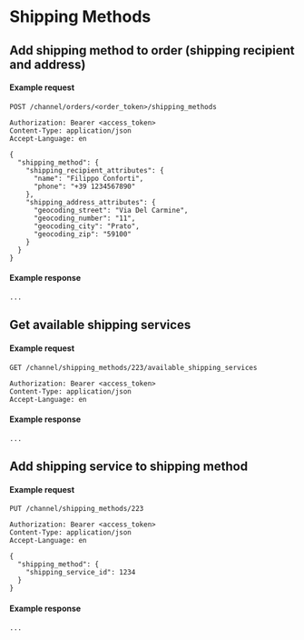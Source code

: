 # Shipping Methods

## Add shipping method to order (shipping recipient and address)

#### Example request

```http
POST /channel/orders/<order_token>/shipping_methods

Authorization: Bearer <access_token>
Content-Type: application/json
Accept-Language: en

{
  "shipping_method": {
    "shipping_recipient_attributes": {
      "name": "Filippo Conforti",
      "phone": "+39 1234567890"
    },
    "shipping_address_attributes": {
      "geocoding_street": "Via Del Carmine",
      "geocoding_number": "11",
      "geocoding_city": "Prato",
      "geocoding_zip": "59100"
    }
  } 
}
```

#### Example response
```http
...
```

## Get available shipping services

#### Example request

```http
GET /channel/shipping_methods/223/available_shipping_services

Authorization: Bearer <access_token>
Content-Type: application/json
Accept-Language: en
```

#### Example response
```http
...
```

## Add shipping service to shipping method

#### Example request

```http
PUT /channel/shipping_methods/223

Authorization: Bearer <access_token>
Content-Type: application/json
Accept-Language: en

{
  "shipping_method": {
    "shipping_service_id": 1234
  } 
}
```

#### Example response
```http
...
```